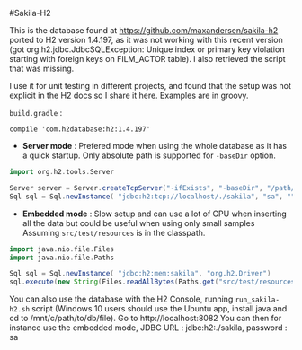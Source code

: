 #Sakila-H2

This is the database found at https://github.com/maxandersen/sakila-h2 ported to H2 version 1.4.197, as it was not working with this recent version (got org.h2.jdbc.JdbcSQLException: Unique index or primary key violation starting with foreign keys on FILM_ACTOR table).
I also retrieved the script that was missing.

I use it for unit testing in different projects, and found that the setup was not explicit in the H2 docs so I share it here. Examples are in groovy.

`build.gradle` :
```
compile 'com.h2database:h2:1.4.197'
```

- **Server mode** :
Prefered mode when using the whole database as it has a quick startup.
Only absolute path is supported for `-baseDir` option.

```groovy
import org.h2.tools.Server

Server server = Server.createTcpServer("-ifExists", "-baseDir", "/path/to/folder/containing/.db/file").start()
Sql sql = Sql.newInstance( "jdbc:h2:tcp://localhost/./sakila", "sa", "", "org.h2.Driver")
```

- **Embedded mode** :
Slow setup and can use a lot of CPU when inserting all the data but could be useful when using only small samples
Assuming `src/test/resources` is in the classpath.

```groovy
import java.nio.file.Files
import java.nio.file.Paths

Sql sql = Sql.newInstance( "jdbc:h2:mem:sakila", "org.h2.Driver")
sql.execute(new String(Files.readAllBytes(Paths.get("src/test/resources/sakila-script.sql")), "UTF-8"))
```	

You can also use the database with the H2 Console, running `run_sakila-h2.sh` script (Windows 10 users should use the Ubuntu app, install java and cd to /mnt/c/path/to/db/file).
Go to http://localhost:8082
You can then for instance use the embedded mode, JDBC URL : jdbc:h2:./sakila, password : sa